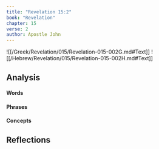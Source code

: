 ```yaml
---
title: "Revelation 15:2"
book: "Revelation"
chapter: 15
verse: 2
author: Apostle John
---
```

![[/Greek/Revelation/015/Revelation-015-002G.md#Text]]
![[/Hebrew/Revelation/015/Revelation-015-002H.md#Text]]

## Analysis

#### Words

#### Phrases

#### Concepts

## Reflections
